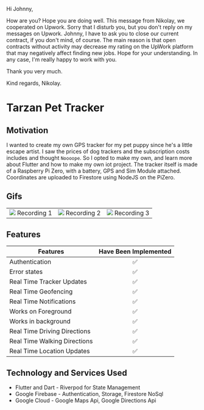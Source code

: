 Hi Johnny,

How are you? Hope you are doing well.
This message from Nikolay, we cooperated on Upwork. Sorry that I disturb you, but you don't reply on my messages on Upwork.
Johnny, I have to ask you to close our current contract, if you don't mind, of course. The main reason is that open contracts without activity may decrease my rating on the UpWork platform that may negatively affect finding new jobs. Hope for your understanding.
In any case, I'm really happy to work with you. 

Thank you very much.

Kind regards,
Nikolay.


# Tarzan Pet Tracker

## Motivation
I wanted to create my own GPS tracker for my pet puppy since he's a little escape artist. I saw the prices of dog trackers and the subscription costs includes and thought `Noooope`. So I opted to make my own, and learn more about Flutter and how to make my own iot project. The tracker itself is made of a Raspberry Pi Zero, with a battery, GPS and Sim Module attached. Coordinates are uploaded to Firestore using NodeJS on the PiZero. 

## Gifs

<table>
  <tr>
    <td>
      <img src="readme_files/record_1.gif"/>
      Recording 1
    </td>
    <td>
      <img src="readme_files/record_2.gif"/>
      Recording 2
    </td>
    <td>
      <img src="readme_files/record_3.gif"/>
      Recording 3
    </td>
  <tr>
</table>

## Features

| Features        | Have Been Implemented           | 
| ------------- |:-------------:|
| Authentication      |  ✅ |  
| Error states     | ✅      |   
| Real Time Tracker Updates | ✅      |
| Real Time Geofencing | ✅      |
| Real Time Notifications | ✅     |
| Works on Foreground | ✅      |
| Works in background | ✅      |
| Real Time Driving Directions | ✅     |
| Real Time Walking Directions | ✅      |
| Real Time Location Updates | ✅      |

## Technology and Services Used
* Flutter and Dart - Riverpod for State Management
* Google Firebase - Authentication, Storage, Firestore NoSql
* Google Cloud - Google Maps Api, Google Directions Api

